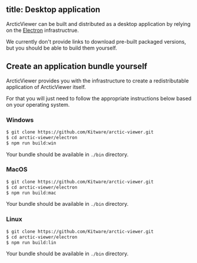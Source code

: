 title: Desktop application
---

ArcticViewer can be built and distributed as a desktop application by relying on the [Electron](http://electron.atom.io/) infrastructrue.

We currently don't provide links to download pre-built packaged versions, but you should be able to build them yourself.

## Create an application bundle yourself

ArcticViewer provides you with the infrastructure to create a redistributable application of ArcticViewer itself.

For that you will just need to follow the appropriate instructions below based on your operating system.

### Windows

```sh
$ git clone https://github.com/Kitware/arctic-viewer.git
$ cd arctic-viewer/electron
$ npm run build:win
```

Your bundle should be available in `./bin` directory.

### MacOS

```sh
$ git clone https://github.com/Kitware/arctic-viewer.git
$ cd arctic-viewer/electron
$ npm run build:mac
```

Your bundle should be available in `./bin` directory.

### Linux

```sh
$ git clone https://github.com/Kitware/arctic-viewer.git
$ cd arctic-viewer/electron
$ npm run build:lin
```

Your bundle should be available in `./bin` directory.
